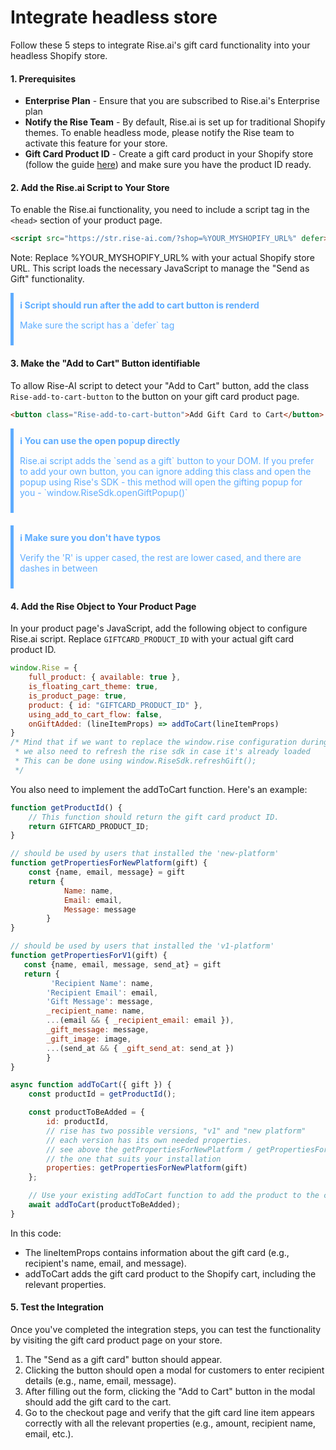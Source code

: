
# Integrate headless store

Follow these 5 steps to integrate Rise.ai's gift card functionality into your headless Shopify store.

#### 1. Prerequisites
- **Enterprise Plan** - Ensure that you are subscribed to Rise.ai's Enterprise plan
- **Notify the Rise Team** - By default, Rise.ai is set up for traditional Shopify themes. To enable headless mode, please notify the Rise team to activate this feature for your store.
- **Gift Card Product ID** - Create a gift card product in your Shopify store (follow the guide [here](https://help.rise.ai/en/articles/2233029-setting-up-your-gift-cards#h_9b8fb9f72c)) and make sure you have the product ID ready.

#### 2. Add the Rise.ai Script to Your Store
To enable the Rise.ai functionality, you need to include a script tag in the `<head>` section of your product page.

```html
<script src="https://str.rise-ai.com/?shop=%YOUR_MYSHOPIFY_URL%" defer></script>
```
Note: Replace %YOUR_MYSHOPIFY_URL% with your actual Shopify store URL.
This script loads the necessary JavaScript to manage the "Send as Gift" functionality.

<div style="color: #5eacff; border-left: 5px solid #5eacff; padding: 10px; margin-bottom: 20px;">
  <strong>ℹ️ Script should run after the add to cart button is renderd</strong>
  <p>Make sure the script has a `defer` tag</p>
</div>


#### 3. Make the "Add to Cart" Button identifiable 
To allow Rise-AI script to detect your "Add to Cart" button, add the class `Rise-add-to-cart-button` to the button on your gift card product page.
```html
<button class="Rise-add-to-cart-button">Add Gift Card to Cart</button>
```
<div style="color: #5eacff; border-left: 5px solid #5eacff; padding: 10px; margin-bottom: 20px;">
  <strong>ℹ️ You can use the open popup directly</strong>
  <p>Rise.ai script adds the `send as a gift` button to your DOM. If you prefer to add your own button, you can ignore adding this class and open the popup using Rise's SDK - this method will open the gifting popup for you - `window.RiseSdk.openGiftPopup()` </p>
</div>
<div style="color: #5eacff; border-left: 5px solid #5eacff; padding: 10px; margin-bottom: 20px;">
  <strong>ℹ️ Make sure you don't have typos</strong>
  <p>Verify the 'R' is upper cased, the rest are lower cased, and there are dashes in between</p>
</div>

#### 4. Add the Rise Object to Your Product Page
In your product page's JavaScript, add the following object to configure Rise.ai script. Replace `GIFTCARD_PRODUCT_ID` with your actual gift card product ID.

```javascript
window.Rise = {
    full_product: { available: true },
    is_floating_cart_theme: true,
    is_product_page: true,
    product: { id: "GIFTCARD_PRODUCT_ID" },
    using_add_to_cart_flow: false,
    onGiftAdded: (lineItemProps) => addToCart(lineItemProps)
}
/* Mind that if we want to replace the window.rise configuration during runtime (e.g after a variant replacement),
 * we also need to refresh the rise sdk in case it's already loaded
 * This can be done using window.RiseSdk.refreshGift();
 */
```

You also need to implement the addToCart function. Here's an example:

```javascript
function getProductId() {
    // This function should return the gift card product ID.
    return GIFTCARD_PRODUCT_ID;
}

// should be used by users that installed the 'new-platform'
function getPropertiesForNewPlatform(gift) {
    const {name, email, message} = gift
    return {
            Name: name,
            Email: email,
            Message: message
        }
}

// should be used by users that installed the 'v1-platform'
function getPropertiesForV1(gift) {
   const {name, email, message, send_at} = gift
   return {
         'Recipient Name': name,
        'Recipient Email': email,
        'Gift Message': message,
        _recipient_name: name,
        ...(email && { _recipient_email: email }),
        _gift_message: message,
        _gift_image: image,
        ...(send_at && { _gift_send_at: send_at })
        }
}

async function addToCart({ gift }) {
    const productId = getProductId();

    const productToBeAdded = {
        id: productId,
        // rise has two possible versions, "v1" and "new platform"
        // each version has its own needed properties.
        // see above the getPropertiesForNewPlatform / getPropertiesForV1 functions and use
        // the one that suits your installation
        properties: getPropertiesForNewPlatform(gift)
    };

    // Use your existing addToCart function to add the product to the cart.
    await addToCart(productToBeAdded);
}
```
In this code:

- The lineItemProps contains information about the gift card (e.g., recipient's name, email, and message).
- addToCart adds the gift card product to the Shopify cart, including the relevant properties.

#### 5. Test the Integration
Once you've completed the integration steps, you can test the functionality by visiting the gift card product page on your store.

1. The "Send as a gift card" button should appear.
2. Clicking the button should open a modal for customers to enter recipient details (e.g., name, email, message).
3. After filling out the form, clicking the "Add to Cart" button in the modal should add the gift card to the cart.
4. Go to the checkout page and verify that the gift card line item appears correctly with all the relevant properties (e.g., amount, recipient name, email, etc.).
